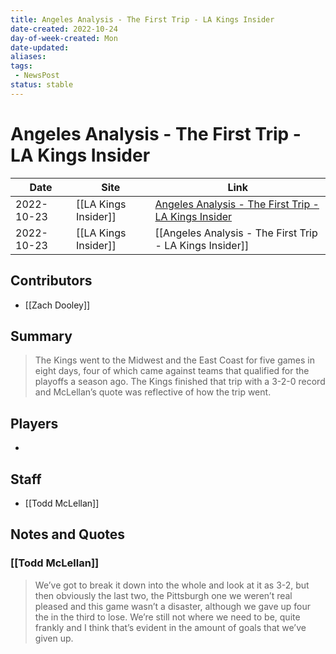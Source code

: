 ```yaml
---
title: Angeles Analysis - The First Trip - LA Kings Insider
date-created: 2022-10-24
day-of-week-created: Mon
date-updated: 
aliases: 
tags:
 - NewsPost
status: stable
---
```


# Angeles Analysis - The First Trip - LA Kings Insider

| Date       | Site                 | Link                                                                                                                           |
| ---------- | -------------------- | ------------------------------------------------------------------------------------------------------------------------------ |
| 2022-10-23 | [[LA Kings Insider]] | [Angeles Analysis - The First Trip - LA Kings Insider](https://lakingsinsider.com/2022/10/23/angeles-analysis-the-first-trip/) |
| 2022-10-23 | [[LA Kings Insider]] | [[Angeles Analysis - The First Trip - LA Kings Insider]]                                                                       |

## Contributors
- [[Zach Dooley]]


## Summary
> The Kings went to the Midwest and the East Coast for five games in eight days, four of which came against teams that qualified for the playoffs a season ago. The Kings finished that trip with a 3-2-0 record and McLellan’s quote was reflective of how the trip went.


## Players
- 


## Staff
- [[Todd McLellan]]


## Notes and Quotes
### [[Todd McLellan]]
> We’ve got to break it down into the whole and look at it as 3-2, but then obviously the last two, the Pittsburgh one we weren’t real pleased and this game wasn’t a disaster, although we gave up four the in the third to lose. We’re still not where we need to be, quite frankly and I think that’s evident in the amount of goals that we’ve given up.



